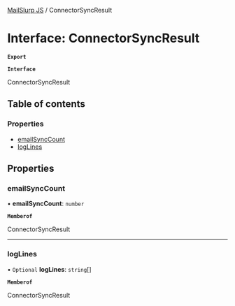 [MailSlurp JS](../README.md) / ConnectorSyncResult

# Interface: ConnectorSyncResult

**`Export`**

**`Interface`**

ConnectorSyncResult

## Table of contents

### Properties

- [emailSyncCount](ConnectorSyncResult.md#emailsynccount)
- [logLines](ConnectorSyncResult.md#loglines)

## Properties

### emailSyncCount

• **emailSyncCount**: `number`

**`Memberof`**

ConnectorSyncResult

___

### logLines

• `Optional` **logLines**: `string`[]

**`Memberof`**

ConnectorSyncResult
